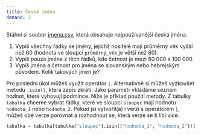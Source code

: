 ```yaml
---
title: Česká jména
demand: 3
---
```


Stáhni si soubor [jmena.csv](assets/jmena.csv), která obsahuje nejpoužívanější česká jména.

1. Vypiš všechny řádky se jmény, jejichž nositelé mají průměrný věk vyšší než 60 (hodnota ve sloupci `průměrný_věk` je větší než 60).
1. Vypiš pouze jména z těch řádků, kde četnost je mezi 80 000 a 100 000.
1. Vypiš jména a četnost pro jména se slovanským nebo hebrejským původem. Kolik takových jmen je?

Pro poslední úkol můžeš využít operátor `|`. Alternativně si můžeš vyzkoušet metodu `.isin()`, která zápis zkrátí. Jako parametr vkládáme seznam hodnot, které vyhovují podmínce. Níže je příklad použití metody. Z tabulky `tabulka` chceme vybrat řádky, které ve sloupci `sloupec` mají hodnotu `hodnota_1` nebo `hodnota_2`. Pokud jsi vytvořil(a) i verzi s operátorem `|`, můžeš obě verze porovnat a rozhodnout se, která verze se ti líbí více.

```python
tabulka = tabulka[tabulka["sloupec"].isin(["hodnota_1", "hodnota_2"])]
```
